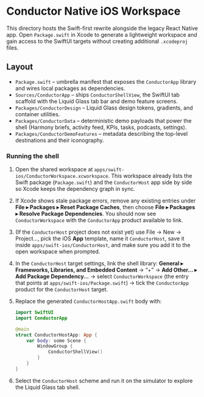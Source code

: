# Conductor Native iOS Workspace

This directory hosts the Swift-first rewrite alongside the legacy React Native app. Open `Package.swift` in Xcode to generate a lightweight workspace and gain access to the SwiftUI targets without creating additional `.xcodeproj` files.

## Layout

- `Package.swift` – umbrella manifest that exposes the `ConductorApp` library and wires local packages as dependencies.
- `Sources/ConductorApp` – ships `ConductorShellView`, the SwiftUI tab scaffold with the Liquid Glass tab bar and demo feature screens.
- `Packages/ConductorDesign` – Liquid Glass design tokens, gradients, and container utilities.
- `Packages/ConductorData` – deterministic demo payloads that power the shell (Harmony briefs, activity feed, KPIs, tasks, podcasts, settings).
- `Packages/ConductorDemoFeatures` – metadata describing the top-level destinations and their iconography.

### Running the shell

1. Open the shared workspace at `apps/swift-ios/ConductorWorkspace.xcworkspace`. This workspace already lists the Swift package (`Package.swift`) and the `ConductorHost` app side by side so Xcode keeps the dependency graph in sync.
2. If Xcode shows stale package errors, remove any existing entries under **File ▸ Packages ▸ Reset Package Caches**, then choose **File ▸ Packages ▸ Resolve Package Dependencies**. You should now see `ConductorWorkspace` with the `ConductorApp` product available to link.
3. (If the `ConductorHost` project does not exist yet) use File → New → Project…, pick the iOS **App** template, name it `ConductorHost`, save it inside `apps/swift-ios/ConductorHost`, and make sure you add it to the open workspace when prompted.
4. In the `ConductorHost` target settings, link the shell library: **General ▸ Frameworks, Libraries, and Embedded Content** → “+” → **Add Other… ▸ Add Package Dependency…** → select `ConductorWorkspace` (the entry that points at `apps/swift-ios/Package.swift`) → tick the `ConductorApp` product for the `ConductorHost` target.
5. Replace the generated `ConductorHostApp.swift` body with:

   ```swift
   import SwiftUI
   import ConductorApp

   @main
   struct ConductorHostApp: App {
       var body: some Scene {
           WindowGroup {
               ConductorShellView()
           }
       }
   }
   ```

6. Select the `ConductorHost` scheme and run it on the simulator to explore the Liquid Glass tab shell.
